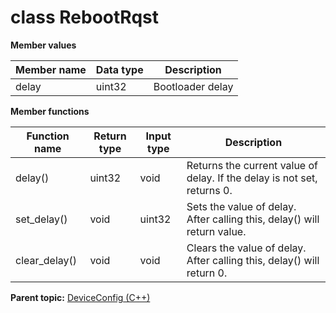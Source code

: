 # class RebootRqst

 **Member values** 

|Member name|Data type|Description|
|-----------|---------|-----------|
|delay|uint32|Bootloader delay|

 **Member functions** 

|Function name|Return type|Input type|Description|
|-------------|-----------|----------|-----------|
|delay\(\)|uint32|void|Returns the current value of delay. If the delay is not set, returns 0.|
|set\_delay\(\)|void|uint32|Sets the value of delay. After calling this, delay\(\) will return value.|
|clear\_delay\(\)|void|void|Clears the value of delay. After calling this, delay\(\) will return 0.|

**Parent topic:** [DeviceConfig \(C++\)](../../summary_pages/DeviceConfig.md)

